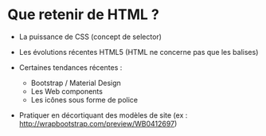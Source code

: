 

# Que retenir de HTML ?

- La puissance de CSS (concept de selector)
- Les évolutions récentes HTML5 (HTML ne concerne pas que les balises)
- Certaines tendances récentes :
	- Bootstrap / Material Design
	- Les Web components
	- Les icônes sous forme de police 

- Pratiquer en décortiquant des modèles de site (ex : http://wrapbootstrap.com/preview/WB0412697)